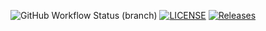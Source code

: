 ![GitHub Workflow Status (branch)](https://img.shields.io/github/actions/workflow/status/40779661AnnMinNyo/sem/main.yml?branch=main)
[![LICENSE](https://img.shields.io/github/license/40779661AnnMinNyo/sem.svg?style=flat-square)](https://github.com/40779661AnnMinNyo/sem/blob/main/LICENSE)
[![Releases](https://img.shields.io/github/release/40779661AnnMinNyo/sem/all.svg?style=flat-square)](https://github.com/40779661AnnMinNyo/sem/releases)
